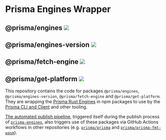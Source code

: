 # Prisma Engines Wrapper

<div>
  <h2>@prisma/engines
    <a href="https://www.npmjs.com/package/@prisma/engines">
      <img src="https://img.shields.io/npm/v/@prisma/engines.svg?style=flat" />
    </a>
  </h2>
  <h2>@prisma/engines-version
    <a href="https://www.npmjs.com/package/@prisma/engines-version">
      <img src="https://img.shields.io/npm/v/@prisma/engines-version.svg?style=flat" />
    </a>
  </h2>
  <h2>@prisma/fetch-engine
    <a href="https://www.npmjs.com/package/@prisma/fetch-engine">
      <img src="https://img.shields.io/npm/v/@prisma/fetch-engine.svg?style=flat" />
    </a>
  </h2>
  <h2>@prisma/get-platform
    <a href="https://www.npmjs.com/package/@prisma/get-platform">
      <img src="https://img.shields.io/npm/v/@prisma/get-platform.svg?style=flat" />
    </a>
  </h2>
</div>
  
This repository contains the code for packages `@prisma/engines`, `@prisma/engines-version`, `@prisma/fetch-engine` and `@prisma/get-platform`. They are wrapping the [Prisma Rust Engines](https://github.com/prisma/prisma-engines) in npm packages to use by the [Prisma CLI and Client](https://github.com/prisma/prisma) and other tooling. 

[The automated publish pipeline](https://github.com/prisma/engines-wrapper/actions/workflows/publish-engines.yml), triggered itself during the publish process of [`prisma-engines`](https://github.com/prisma/prisma-engines), also triggers use of these packages via GitHub Actions workflows in other repositories (e.g. [`prisma/prisma`](https://github.com/prisma/prisma) and [`prisma/prisma-fmt-wasm`](https://github.com/prisma/prisma-fmt-wasm)).
